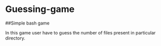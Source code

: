 # Guessing-game
##Simple bash game


In this game user have to guess the number of files present in particular directory.
